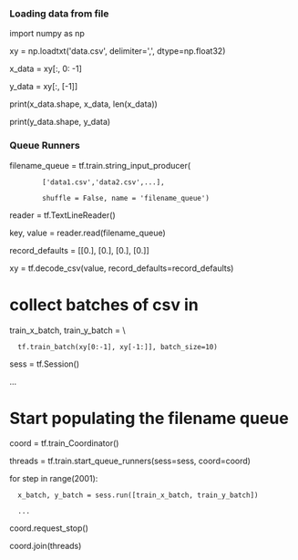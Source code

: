 ### Loading data from file

import numpy as np



xy = np.loadtxt('data.csv', delimiter=',', dtype=np.float32)

x_data = xy[:, 0: -1]

y_data = xy[:, [-1]]



print(x_data.shape, x_data, len(x_data))

print(y_data.shape, y_data)



### Queue Runners

filename_queue = tf.train.string_input_producer(

            ['data1.csv','data2.csv',...],

            shuffle = False, name = 'filename_queue')



reader = tf.TextLineReader()

key, value = reader.read(filename_queue)



record_defaults = [[0.], [0.], [0.], [0.]]

xy = tf.decode_csv(value, record_defaults=record_defaults)



# collect batches of csv in

train_x_batch, train_y_batch = \

      tf.train_batch(xy[0:-1], xy[-1:]], batch_size=10)



sess = tf.Session()

...



# Start populating the filename queue

coord = tf.train_Coordinator()

threads = tf.train.start_queue_runners(sess=sess, coord=coord)



for step in range(2001):

      x_batch, y_batch = sess.run([train_x_batch, train_y_batch])

      ...

coord.request_stop()

coord.join(threads)

